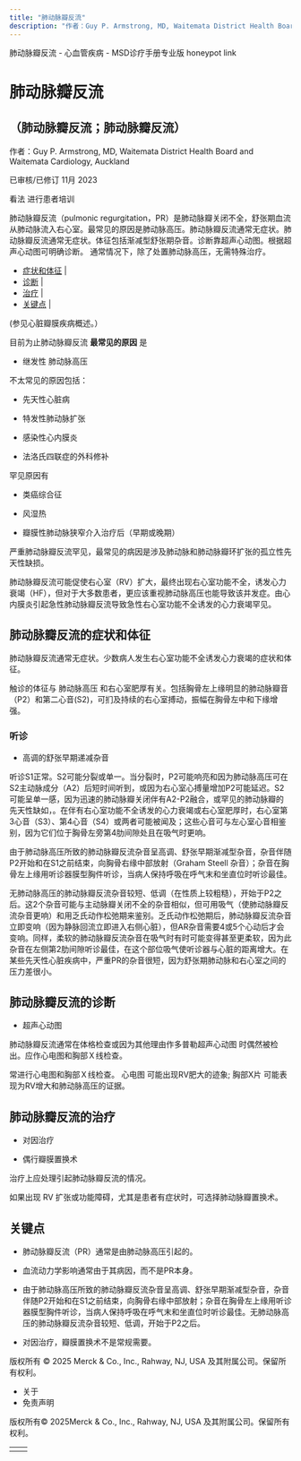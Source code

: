 ```yaml
---
title: "肺动脉瓣反流"
description: "作者：Guy P. Armstrong, MD, Waitemata District Health Board and Waitemata Cardiology, Auckland"
---
```


﻿肺动脉瓣反流 \- 心血管疾病 \- MSD诊疗手册专业版 honeypot link

# 肺动脉瓣反流

## （肺动脉瓣反流；肺动脉瓣反流）

作者：Guy P. Armstrong, MD, Waitemata District Health Board and Waitemata Cardiology, Auckland

已审核/已修订 11月 2023

看法 进行患者培训

肺动脉瓣反流（pulmonic regurgitation，PR）是肺动脉瓣关闭不全，舒张期血流从肺动脉流入右心室。最常见的原因是肺动脉高压。肺动脉瓣反流通常无症状。肺动脉瓣反流通常无症状。体征包括渐减型舒张期杂音。诊断靠超声心动图。根据超声心动图可明确诊断。 通常情况下，除了处置肺动脉高压，无需特殊治疗。

- [症状和体征](#症状和体征_v939027_zh) \|
- [诊断](#诊断_v939036_zh) \|
- [治疗](#治疗_v939042_zh) \|
- [关键点](#关键点_v7341273_zh) \|

(参见心脏瓣膜疾病概述。）

目前为止肺动脉瓣反流 **最常见的原因** 是

- 继发性 肺动脉高压


不太常见的原因包括：

- 先天性心脏病

- 特发性肺动脉扩张

- 感染性心内膜炎

- 法洛氏四联症的外科修补


罕见原因有

- 类癌综合征

- 风湿热

- 瓣膜性肺动脉狭窄介入治疗后（早期或晚期）


严重肺动脉瓣反流罕见，最常见的病因是涉及肺动脉和肺动脉瓣环扩张的孤立性先天性缺损。

肺动脉瓣反流可能促使右心室（RV）扩大，最终出现右心室功能不全，诱发心力衰竭（HF），但对于大多数患者，更应该重视肺动脉高压也能导致该并发症。由心内膜炎引起急性肺动脉瓣反流导致急性右心室功能不全诱发的心力衰竭罕见。

## 肺动脉瓣反流的症状和体征

肺动脉瓣反流通常无症状。少数病人发生右心室功能不全诱发心力衰竭的症状和体征。

触诊的体征与 肺动脉高压 和右心室肥厚有关。包括胸骨左上缘明显的肺动脉瓣音（P2）和第二心音(S2)，可扪及持续的右心室搏动，振幅在胸骨左中和下缘增强。

### 听诊

- 高调的舒张早期递减杂音


听诊S1正常。S2可能分裂或单一。当分裂时，P2可能响亮和因为肺动脉高压可在S2主动脉成分（A2）后短时间听到，或因为右心室心搏量增加P2可能延迟。S2可能呈单一感，因为迅速的肺动脉瓣关闭伴有A2-P2融合，或罕见的肺动脉瓣的先天性缺如，。在伴有右心室功能不全诱发的心力衰竭或右心室肥厚时，右心室第3心音（S3）、第4心音（S4）或两者可能被闻及；这些心音可与左心室心音相鉴别，因为它们位于胸骨左旁第4肋间隙处且在吸气时更响。

由于肺动脉高压所致的肺动脉瓣反流杂音呈高调、舒张早期渐减型杂音，杂音伴随P2开始和在S1之前结束，向胸骨右缘中部放射（Graham Steell 杂音）；杂音在胸骨左上缘用听诊器膜型胸件听诊，当病人保持呼吸在呼气末和坐直位时听诊最佳。

无肺动脉高压的肺动脉瓣反流杂音较短、低调（在性质上较粗糙），开始于P2之后。这2个杂音可能与主动脉瓣关闭不全的杂音相似，但可用吸气（使肺动脉瓣反流杂音更响）和用乏氏动作松弛期来鉴别。乏氏动作松弛期后，肺动脉瓣反流杂音立即变响（因为静脉回流立即进入右侧心脏），但AR杂音需要4或5个心动后才会变响。同样，柔软的肺动脉瓣反流杂音在吸气时有时可能变得甚至更柔软，因为此杂音在左侧第2肋间隙听诊最佳，在这个部位吸气使听诊器与心脏的距离增大。在某些先天性心脏疾病中，严重PR的杂音很短，因为舒张期肺动脉和右心室之间的压力差很小。

## 肺动脉瓣反流的诊断

- 超声心动图


肺动脉瓣反流通常在体格检查或因为其他理由作多普勒超声心动图 时偶然被检出。应作心电图和胸部Ｘ线检查。

常进行心电图和胸部Ｘ线检查。 心电图 可能出现RV肥大的迹象; 胸部X片 可能表现为RV增大和肺动脉高压的证据。

## 肺动脉瓣反流的治疗

- 对因治疗

- 偶行瓣膜置换术


治疗上应处理引起肺动脉瓣反流的情况。

如果出现 RV 扩张或功能障碍，尤其是患者有症状时，可选择肺动脉瓣置换术。

## 关键点

- 肺动脉瓣反流（PR）通常是由肺动脉高压引起的。

- 血流动力学影响通常由于其病因，而不是PR本身。

- 由于肺动脉高压所致的肺动脉瓣反流杂音呈高调、舒张早期渐减型杂音，杂音伴随P2开始和在S1之前结束，向胸骨右缘中部放射；杂音在胸骨左上缘用听诊器膜型胸件听诊，当病人保持呼吸在呼气末和坐直位时听诊最佳。无肺动脉高压的肺动脉瓣反流杂音较短、低调，开始于P2之后。

- 对因治疗，瓣膜置换术不是常规需要。




版权所有 © 2025
Merck & Co., Inc., Rahway, NJ, USA 及其附属公司。保留所有权利。

- 关于
- 免责声明

版权所有© 2025Merck & Co., Inc., Rahway, NJ, USA 及其附属公司。保留所有权利。

|     |     |
| --- | --- |
|  |  |